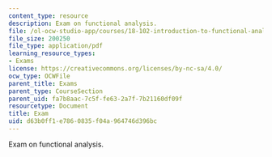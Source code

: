 ```yaml
---
content_type: resource
description: Exam on functional analysis.
file: /ol-ocw-studio-app/courses/18-102-introduction-to-functional-analysis-spring-2009/d63b0ff1e7860835f04a964746d396bc_MIT18_102s09_exam.pdf
file_size: 200250
file_type: application/pdf
learning_resource_types:
- Exams
license: https://creativecommons.org/licenses/by-nc-sa/4.0/
ocw_type: OCWFile
parent_title: Exams
parent_type: CourseSection
parent_uid: fa7b8aac-7c5f-fe63-2a7f-7b21160df09f
resourcetype: Document
title: Exam
uid: d63b0ff1-e786-0835-f04a-964746d396bc
---
```

Exam on functional analysis.